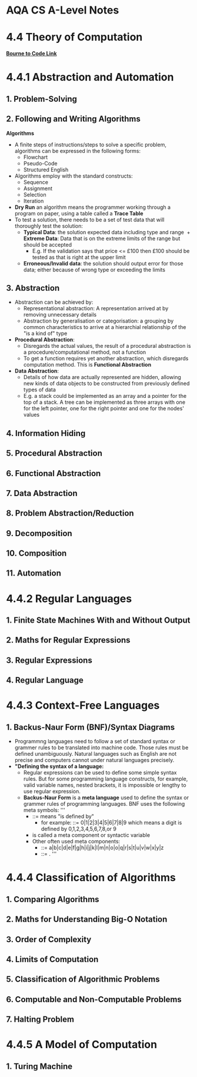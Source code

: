 # AQA CS A-Level Notes

# 4.4 Theory of Computation

**[Bourne to Code Link](https://bournetocode.com/projects/AQA_A_Theory/pages/4-4.html)**

# 4.4.1 Abstraction and Automation
## 1. Problem-Solving
## 2. Following and Writing Algorithms
**Algorithms**
+ A finite steps of instructions/steps to solve a specific problem, algorithms can be expressed in the following forms:
  + Flowchart
  + Pseudo-Code
  + Structured English
+ Algorithms employ with the standard constructs:
  + Sequence
  + Assignment
  + Selection
  + Iteration
+ **Dry Run** an algorithm means the programmer working through a program on paper, using a table called a **Trace Table**
+ To test a solution, there needs to be a set of test data that will thoroughly test the solution:
  + **Typical Data**: the solution expected data including type and range
  + **Extreme Data**: Data that is on the extreme limits of the range but should be accepted
    + E.g. If the validation says that price <= £100 then £100 should be tested as that is right at the upper limit
  + **Erroneous/Invalid data**: the solution should output error for those data; either because of wrong type or exceeding the limits
  
## 3. Abstraction
+ Abstraction can be achieved by:
  + Representational abstraction: A representation arrived at by removing unnecessary details
  + Abstraction by generalisation or categorisation: a grouping by common characteristics to arrive at a hierarchial relationship of the "is a kind of" type
+ **Procedural Abstraction**:
  + Disregards the actual values, the result of a procedural abstraction is a procedure/computational method, not a function
  + To get a function requires yet another abstraction, which disregards computation method. This is **Functional Abstraction**
+ **Data Abstraction**:
  + Details of how data are actually represented are hidden, allowing new kinds of data objects to be constructed from previously defined types of data
  + E.g. a stack could be implemented as an array and a pointer for the top of a stack. A tree can be implemented as three arrays with one for the left pointer, one for the right pointer and one for the nodes' values

## 4. Information Hiding
## 5. Procedural Abstraction
## 6. Functional Abstraction
## 7. Data Abstraction
## 8. Problem Abstraction/Reduction
## 9. Decomposition
## 10. Composition
## 11. Automation

# 4.4.2 Regular Languages
## 1. Finite State Machines With and Without Output
## 2. Maths for Regular Expressions
## 3. Regular Expressions
## 4. Regular Language

# 4.4.3 Context-Free Languages
## 1. Backus-Naur Form (BNF)/Syntax Diagrams
+ Programmng languages need to follow a set of standard syntax or grammer rules to be translated into machine code. Those rules must be defined unambiguously. Natural languages such as English are not precise and computers cannot under natural languages precisely.
+ **"Defining the syntax of a language:**
  + Regular expressions can be used to define some simple syntax rules. But for some programming language constructs, for example, valid variable names, nested brackets, it is impossible or lengthy to use regular expression.
  + **Backus-Naur Form** is a **meta language** used to define the syntax or grammer rules of programming languages. BNF uses the following meta symbols:
'''
    + ::= means "is defined by"
      + for example: <digit> ::= 0|1|2|3|4|5|6|7|8|9 which means a digit is defined by 0,1,2,3,4,5,6,7,8,or 9
    + <digit> is called a meta component or syntactic variable
    + Other often used meta components:
      + <letter> ::= a|b|c|d|e|f|g|h|i|j|k|l|m|n|o|o|q|r|s|t|u|v|w|x|y|z
      + <point>  ::= .
'''
      
# 4.4.4 Classification of Algorithms
## 1. Comparing Algorithms
## 2. Maths for Understanding Big-O Notation
## 3. Order of Complexity
## 4. Limits of Computation
## 5. Classification of Algorithmic Problems
## 6. Computable and Non-Computable Problems
## 7. Halting Problem

# 4.4.5 A Model of Computation
## 1. Turing Machine
